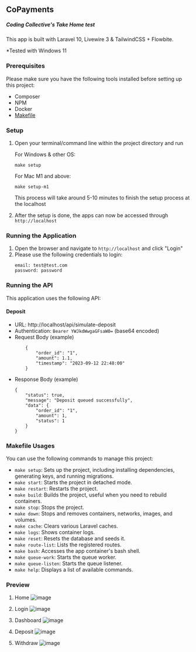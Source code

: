 ## CoPayments

##### Coding Collective's Take Home test

This app is built with Laravel 10, Livewire 3 & TailwindCSS + Flowbite.

*Tested with Windows 11

### Prerequisites

Please make sure you have the following tools installed before setting up this project:

- Composer
- NPM
- Docker
- [Makefile](https://www.gnu.org/software/make/manual/make.html)

### Setup

1. Open your terminal/command line within the project directory and run

   For Windows & other OS:

   ```
   make setup
   ```

   For Mac M1 and above:

   ```
   make setup-m1
   ```

   This process will take around 5-10 minutes to finish the setup process at the localhost

2. After the setup is done, the apps can now be accessed through `http://localhost`

### Running the Application

1. Open the browser and navigate to `http://localhost` and click "Login"
2. Please use the following credentials to login:
   ```
   email: test@test.com
   password: password
   ```

### Running the API

This application uses the following API:

#### Deposit

- URL: http://localhost/api/simulate-deposit
- Authentication: `Bearer YWJkdWwgaGFsaW0=` (base64 encoded)
- Request Body (example)
  ```
      {
          "order_id": "1",
          "amount": 1.1,
          "timestamp": "2023-09-12 22:48:00"
      }
  ```
- Response Body (example)
  ```
  {
      "status": true,
      "message": "Deposit queued successfully",
      "data": {
          "order_id": "1",
          "amount": 1,
          "status": 1
      }
  }
  ```

### Makefile Usages

You can use the following commands to manage this project:

- `make setup`: Sets up the project, including installing dependencies, generating keys, and running migrations.
- `make start`: Starts the project in detached mode.
- `make restart`: Restarts the project.
- `make build`: Builds the project, useful when you need to rebuild containers.
- `make stop`: Stops the project.
- `make down`: Stops and removes containers, networks, images, and volumes.
- `make cache`: Clears various Laravel caches.
- `make logs`: Shows container logs.
- `make reset`: Resets the database and seeds it.
- `make route-list`: Lists the registered routes.
- `make bash`: Accesses the app container's bash shell.
- `make queue-work`: Starts the queue worker.
- `make queue-listen`: Starts the queue listener.
- `make help`: Displays a list of available commands.

### Preview

1. Home
   ![image](https://github.com/abdulhalimzhr/copayments/assets/75671219/759cd7ba-0bf7-4146-a9af-b9b4b5f98c7c)

2. Login
   ![image](https://github.com/abdulhalimzhr/copayments/assets/75671219/0178033e-bc8e-4d5b-94c1-aa2eabcd129d)

3. Dashboard
   ![image](https://github.com/abdulhalimzhr/copayments/assets/75671219/34439436-9dbc-4a91-a9c0-a5c6bb509686)

4. Deposit
   ![image](https://github.com/abdulhalimzhr/copayments/assets/75671219/6ab1d81f-e827-4d06-b3e3-bce2865face9)

5. Withdraw
   ![image](https://github.com/abdulhalimzhr/copayments/assets/75671219/34fd6aea-ef7b-40b0-b5c9-de550ec46e04)
